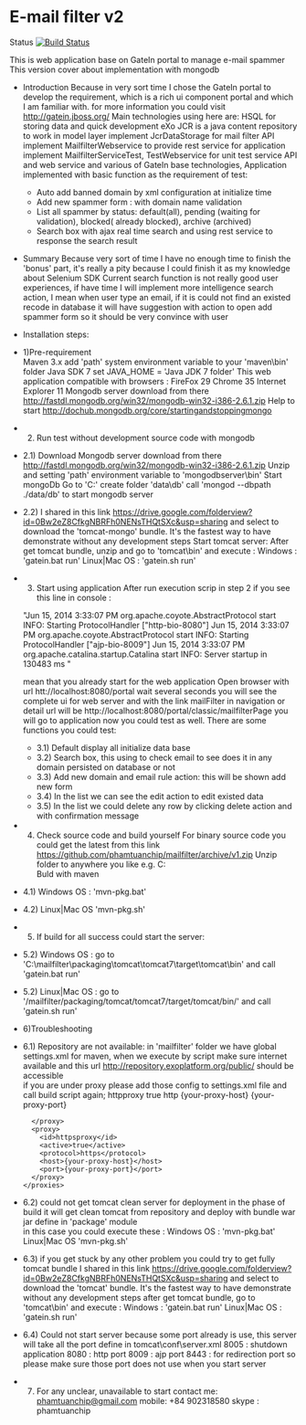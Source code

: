 E-mail filter v2
==========
Status 
[![Build Status](https://travis-ci.org/phamtuanchip/mailfilter.png)](https://travis-ci.org/phamtuanchip/mailfilter)


This is web application base on GateIn portal to manage e-mail spammer
This version cover about implementation with mongodb
- Introduction 
	Because in very sort time I chose the GateIn portal to develop the requirement, 
	which is a rich ui component portal and which I am familiar with.
	for more information you could visit http://gatein.jboss.org/
	Main technologies using here are:
	HSQL for storing data and quick development
	eXo JCR is a java content repository to work in model layer
	implement JcrDataStorage for mail filter API 
	implement MailfilterWebservice to provide rest service for application
	implement MailfilterServiceTest, TestWebservice for unit test service API and web service 
	and various of GateIn base technologies,
	Application implemented with basic function as the requirement of test:
	- Auto add banned domain by xml configuration at initialize time 
	- Add new spammer form : with domain name validation 
	- List all spammer by status: default(all), pending (waiting for validation), blocked( already blocked), archive (archived)
	- Search box with ajax real time search and using rest service to response the search result

- Summary
  Because very sort of time I have no enough time to finish the 'bonus' part, it's really a pity because 
  I could finish it as my knowledge about Selenium SDK 
  Current search function is not really good user experiences, if have time I will implement more intelligence search action, 
  I mean when user type an email, if it is could not find an existed recode in database it will have suggestion with action to 
  open add spammer form so it should be very convince with user 
   
- Installation steps:

- 1)Pre-requirement  
	Maven 3.x add 'path' system environment variable to your 'maven\bin' folder
	Java SDK 7 set JAVA_HOME = 'Java JDK 7 folder'
	This web application compatible with browsers :
	FireFox 29
	Chrome  35
	Internet Explorer 11
	Mongodb server download from there http://fastdl.mongodb.org/win32/mongodb-win32-i386-2.6.1.zip
	Help to start http://dochub.mongodb.org/core/startingandstoppingmongo
	
- 2) Run test without development source code with mongodb

- 2.1) Download Mongodb server download from there http://fastdl.mongodb.org/win32/mongodb-win32-i386-2.6.1.zip 
	   Unzip and setting 'path' environment variable to 'mongodbserver\bin'
	   Start mongoDb 
       Go to 'C:\' create folder 'data\db' call 'mongod --dbpath ./data/db' to start mongodb server
- 2.2) I shared in this link https://drive.google.com/folderview?id=0Bw2eZ8CfkgNBRFh0NENsTHQtSXc&usp=sharing
	and select to download the 'tomcat-mongo' bundle. It's the fastest way to have demonstrate without any development steps 
	Start tomcat server: After get tomcat bundle, unzip and go to 'tomcat\bin' and execute :
	Windows : 'gatein.bat run'
	Linux|Mac OS : 'gatein.sh run'
	
- 3) Start using application 
	After run execution scrip in step 2 if you see this line in console :

	"Jun 15, 2014 3:33:07 PM org.apache.coyote.AbstractProtocol start
	INFO: Starting ProtocolHandler ["http-bio-8080"]
	Jun 15, 2014 3:33:07 PM org.apache.coyote.AbstractProtocol start
	INFO: Starting ProtocolHandler ["ajp-bio-8009"]
	Jun 15, 2014 3:33:07 PM org.apache.catalina.startup.Catalina start
	INFO: Server startup in 130483 ms "

	 mean that you already start for the web application
	Open browser with url htt://localhost:8080/portal wait several seconds 
	you will see the complete ui for web server and with the link mailFilter in navigation 
	or detail url will be http://localhost:8080/portal/classic/mailfilterPage
	you will go to application now you could test as well. There are some functions you could test:
	- 3.1) Default display all initialize data base 
	- 3.2) Search box, this using to check email to see does it in any domain persisted on database or not 
	- 3.3) Add new domain and email rule action: this will be shown add new form 
	- 3.4) In the list we can see the edit action to edit existed data
	- 3.5) In the list we could delete any row by clicking delete action and with confirmation message
		
	
	
- 4) Check source code and build yourself 
  For binary source code you could get the latest from this link https://github.com/phamtuanchip/mailfilter/archive/v1.zip
  Unzip folder to anywhere you like e.g. C:\
  Buld with maven 
- 4.1) Windows OS :  'mvn-pkg.bat' 
- 4.2) Linux|Mac OS  'mvn-pkg.sh' 
- 5) If build for all success could start the server:
- 5.2) Windows OS :
  go to 'C:\mailfilter\packaging\tomcat\tomcat7\target\tomcat\bin\' and call 'gatein.bat run'
- 5.2) Linux|Mac OS :
  go to '/mailfilter/packaging/tomcat/tomcat7/target/tomcat/bin/' and call 'gatein.sh run'
 
- 6)Troubleshooting 
- 6.1) Repository are not available:
	in 'mailfilter' folder we have global settings.xml for maven, when we execute by script make sure internet available
	 and this url http://repository.exoplatform.org/public/ should be accessible     
	if you are under proxy please add those config to settings.xml file and call build script again;
	  <proxies>
		<proxy>
		  <id>httpproxy</id>
		  <active>true</active>
		  <protocol>http</protocol>
		  <host>{your-proxy-host}</host>
		  <port>{your-proxy-port}</port>
		  
		</proxy>
		<proxy>
		  <id>httpsproxy</id>
		  <active>true</active>
		  <protocol>https</protocol>
		  <host>{your-proxy-host}</host>
		  <port>{your-proxy-port}</port>
		</proxy>
	  </proxies>
- 6.2) could not get tomcat clean server for deployment 
	in the phase of build it will get clean tomcat from repository and deploy with bundle war jar define in 'package' module  
	in this case you could execute these :
	 Windows OS :  'mvn-pkg.bat' 
	 Linux|Mac OS  'mvn-pkg.sh' 

- 6.3) if you get stuck by any other problem you could try to get fully tomcat bundle 
	I shared in this link https://drive.google.com/folderview?id=0Bw2eZ8CfkgNBRFh0NENsTHQtSXc&usp=sharing
	and select to download the 'tomcat' bundle. It's the fastest way to have demonstrate without any development steps 
	after get tomcat bundle, go to 'tomcat\bin' and execute :
	Windows : 'gatein.bat run'
	Linux|Mac OS : 'gatein.sh run'

- 6.4) Could not start server because some port already is use, 
	this server will take all the port define in tomcat\conf\server.xml 
	 8005 : shutdown application 
	 8080 : http port
	 8009 : ajp port
	 8443 : for redirection port
	 so please make sure those port does not use when you start server
	 

- 7) For any unclear, unavailable to start contact me:
	phamtuanchip@gmail.com
	mobile: +84 902318580
	skype : phamtuanchip
    
